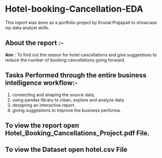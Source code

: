 # Hotel-booking-Cancellation-EDA

This report was done as a portfolio project by Krunal Prajapati to showcase my data analyst skills.


## About the report :-
**Aim** : To find out the reason for hotel cancellations and give suggestions to reduce the number of booking cancellations going forward.


## Tasks Performed through the entire business intelligence workflow:-
1) connecting and shaping the source data,
2) using pandas library to clean, explore and analyze data
3) designing an interactive report.
4) giving suggestions to improve the business performa.


## To view the report open Hotel_Booking_Cancellations_Project.pdf File.


## To view the Dataset open hotel.csv File
